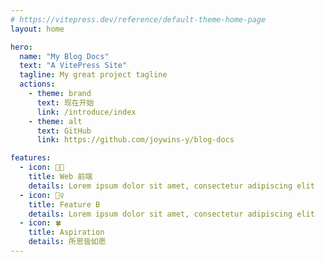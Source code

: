 ```yaml
---
# https://vitepress.dev/reference/default-theme-home-page
layout: home

hero:
  name: "My Blog Docs"
  text: "A VitePress Site"
  tagline: My great project tagline
  actions:
    - theme: brand
      text: 现在开始
      link: /introduce/index
    - theme: alt
      text: GitHub
      link: https://github.com/joywins-y/blog-docs

features:
  - icon: 👩‍💻
    title: Web 前端
    details: Lorem ipsum dolor sit amet, consectetur adipiscing elit
  - icon: 🤹‍♀️
    title: Feature B
    details: Lorem ipsum dolor sit amet, consectetur adipiscing elit
  - icon: 🍀
    title: Aspiration
    details: 所思皆如愿
---
```

